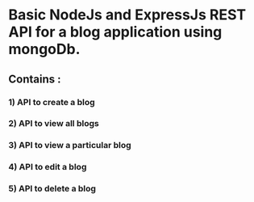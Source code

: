 # Basic NodeJs and ExpressJs REST API for a blog application using mongoDb.
## Contains :
### 1) API to create a blog  
### 2) API to view all blogs 
### 3) API to view a particular blog  
### 4) API to edit a blog  
### 5) API to delete a blog 
 